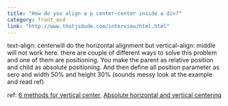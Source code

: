 ```yaml
---
title: "How do you align a p center-center inside a div?"
category: front_end
link: "http://www.thatjsdude.com/interview/html.html"
---
```

text-align: centerwill do the horizontal alignment but vertical-align: middle will not work here. there are couple of different ways to solve this problem and one of them are positioning. You make the parent as relative position and child as absolute positioning. And then define all position parameter as sero and width 50% and height 30% (sounds messy look at the example and read ref)

ref: [6 methods for vertical center](http://vanseodesign.com/css/vertical-centering/), [Absolute horizontal and vertical centering](https://www.smashingmagazine.com/2013/08/absolute-horizontal-vertical-centering-css/)
